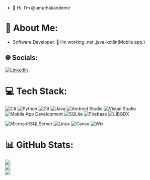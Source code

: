 - 👋 Hi, I’m @umuthakandemir

# 💫 About Me:
- Software Developer.
🌱 I’m working .net ,java-kotlin(Mobile app.)


## 🌐 Socials:
[![LinkedIn](https://img.shields.io/badge/LinkedIn-%230077B5.svg?logo=linkedin&logoColor=white)](https://www.linkedin.com/in/umut-hakan-demir-b7812022b/) 

# 💻 Tech Stack:
![C#](https://img.shields.io/badge/c%23-%23239120.svg?style=for-the-badge&logo=c-sharp&logoColor=white) 
![Python](https://img.shields.io/badge/python-%233776AB.svg?style=for-the-badge&logo=python&logoColor=white)
![Git](https://img.shields.io/badge/Git-%23F05032.svg?style=for-the-badge&logo=git&logoColor=white)
![Java](https://img.shields.io/badge/Java-%23ED8B00.svg?style=for-the-badge&logo=java&logoColor=white)
![Android Studio](https://img.shields.io/badge/Android_Studio-%233DDC84.svg?style=for-the-badge&logo=android-studio&logoColor=white)
![Visual Studio](https://img.shields.io/badge/Visual_Studio-%235C2D91.svg?style=for-the-badge&logo=visual-studio&logoColor=white)
![Mobile App Development](https://img.shields.io/badge/Mobile_App_Development-%2300ADD8.svg?style=for-the-badge)
![SQLite](https://img.shields.io/badge/SQLite-%2307405e.svg?style=for-the-badge&logo=sqlite&logoColor=white)
![Firebase](https://img.shields.io/badge/Firebase-%23FFCA28.svg?style=for-the-badge&logo=firebase&logoColor=black)
![LİBGDX](https://img.shields.io/badge/libGDX-%2300ADD8.svg?style=for-the-badge)


![MicrosoftSQLServer](https://img.shields.io/badge/Microsoft%20SQL%20Sever-CC2927?style=for-the-badge&logo=microsoft%20sql%20server&logoColor=white) 
![Linux](https://img.shields.io/badge/Linux-FCC624?style=for-the-badge&logo=linux&logoColor=black)
![Canva](https://img.shields.io/badge/canva-%2300C4CC.svg?style=for-the-badge&logo=canva&logoColor=white) 
![Wix](https://img.shields.io/badge/wix-%2338B2AC.svg?style=for-the-badge&logo=wix&logoColor=white)

# 📊 GitHub Stats:
![](https://github-readme-stats.vercel.app/api?username=umuthakandemir&theme=tokyonight&hide_border=false&include_all_commits=false&count_private=false)<br/>
![](https://github-readme-streak-stats.herokuapp.com/?user=umuthakandemir&theme=tokyonight&hide_border=false)<br/>
![](https://github-readme-stats.vercel.app/api/top-langs/?username=umuthakandemir&theme=tokyonight&hide_border=false&include_all_commits=false&count_private=false&layout=compact)

